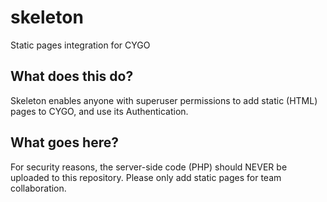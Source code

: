 # skeleton
Static pages integration for CYGO

## What does this do?
Skeleton enables anyone with superuser permissions to add static (HTML) pages to CYGO, and use its Authentication. 

## What goes here?
For security reasons, the server-side code (PHP) should NEVER be uploaded to this repository. Please only add static pages for
team collaboration.
